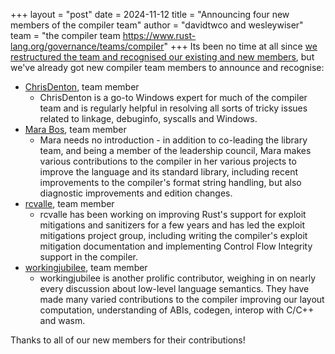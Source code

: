 +++
layout = "post"
date = 2024-11-12
title = "Announcing four new members of the compiler team"
author = "davidtwco and wesleywiser"
team = "the compiler team <https://www.rust-lang.org/governance/teams/compiler>"
+++
Its been no time at all since [we restructured the team and recognised our existing and new
members][blog_reorg], but we've already got new compiler team members to announce and recognise:

- [ChrisDenton](https://github.com/ChrisDenton), team member
  - ChrisDenton is a go-to Windows expert for much of the compiler team and is regularly helpful in
    resolving all sorts of tricky issues related to linkage, debuginfo, syscalls and Windows.
- [Mara Bos](https://github.com/m-ou-se), team member
  - Mara needs no introduction - in addition to co-leading the library team, and being a member
    of the leadership council, Mara makes various contributions to the compiler in her various
    projects to improve the language and its standard library, including recent improvements to the
    compiler's format string handling, but also diagnostic improvements and edition changes.
- [rcvalle](https://github.com/rcvalle), team member
  - rcvalle has been working on improving Rust's support for exploit mitigations and sanitizers
    for a few years and has led the exploit mitigations project group, including writing the
    compiler's exploit mitigation documentation and implementing Control Flow Integrity support in
    the compiler.
- [workingjubilee](https://github.com/workingjubilee), team member
  - workingjubilee is another prolific contributor, weighing in on nearly every discussion about
    low-level language semantics. They have made many varied contributions to the compiler
    improving our layout computation, understanding of ABIs, codegen, interop with C/C++ and wasm.

Thanks to all of our new members for their contributions!

[blog_reorg]: https://blog.rust-lang.org/inside-rust/2024/11/01/compiler-team-reorg.html
